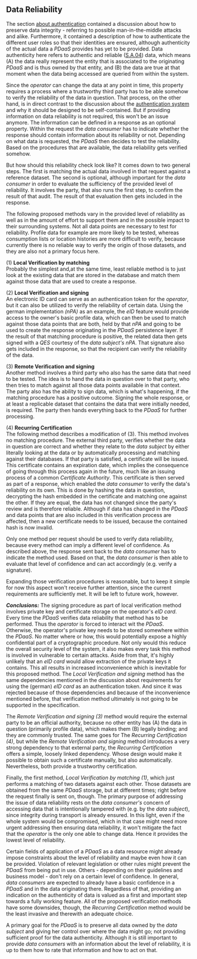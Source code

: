 ## Data Reliability



The section [about authentication](#authentication) contained a discussion about how to preserve data 
integrity - referring to possible man-in-the-middle attacks and alike. Furthermore, it contained a description of
how to authenticate the different user roles so that their identities are ensured, although
authenticity of the actual data a *PDaaS* provides has yet to be provided. Data authenticity here 
refers to authentic and reliable ([S.A.04](#sa04)) data, which means (A) the data really represent 
the entity that is associated to the originating *PDaaS* and is thus owned by that entity, and (B) 
the data are true at that moment when the data being accessed are queried from within the 
system.

Since the *operator* can change the data at any point in time, this property requires a process 
where a trustworthy third party has to be able somehow to verify the reliability of the data in 
question. That process, on the other hand, is in direct contrast to the discussion about the 
[authentication system](#authentication) and why it should be designed to be self-contained. But if
providing information on data reliability is not required, this won't be an issue anymore. The 
information can be defined in a response as an optional property. Within the request the 
*data consumer* has to indicate whether the response should contain information about its 
reliability or not. Depending on what data is requested, the *PDaaS* then decides to test the 
reliability. Based on the procedures that are available, the data reliability gets verified 
somehow.

But how should this reliability check look like? It comes down to two general steps. 
The first is matching the actual data involved in that request against a reference dataset. 
The second is optional, although important for the *data consumer* in order to evaluate the 
sufficiency of the provided level of reliability. It involves the party, that also runs the first 
step, to confirm the result of that audit. The result of that evaluation then gets included in the 
response.

The following proposed methods vary in the provided level of reliability as well as in the amount of 
effort to support them and in the possible impact to their surrounding systems. Not all data points are 
necessary to test for reliability. Profile data for example are more likely to be tested, whereas 
consumption lists or location histories are more difficult to verify, because currently there is 
no reliable way to verify the origin of those datasets, and they are also not a primary focus here. 

(1) __Local Verification by matching__\
Probably the simplest and,at the same time, least reliable method is to just look at the existing 
data that are stored in the database and match them against those data that are used to create a 
response.

(2) __Local Verification and signing__\
An electronic ID card can serve as an authentication token for the *operator*, but it can also be 
utilized to verify the reliability of certain data. Using the german implementation *(nPA)* as an 
example, the *eID* feature would provide access to the owner's basic profile data, which can then
be used to match against those data points that are both, held by that *nPA* and going to be used 
to create the response originating in the *PDaaS* persistence layer. If the result of that matching 
procedure is positive, the related data then gets signed with a *QES* courtesy of the 
*data subject's* *nPA*. That signature also gets included in the response, so that the recipient can 
verify the reliability of the data.

(3) __Remote Verification and signing__\
Another method involves a third party who also has the same data that need to be tested. The idea 
is to hand the data in question over to that party, who then tries to match against all those data 
points available in that context. The party also has the ability to sign data, which is what's 
happening, if the matching procedure has a positive outcome. Signing the whole 
response, or at least a replicable dataset that contains the data that were initially needed, is required. The 
party then hands everything back to the *PDaaS* for further processing.

(4) __Recurring Certification__\
The following method describes a modification of (3). This method involves no matching procedure. 
The external third party, verifies whether the data in question are correct and whether they relate 
to the *data subject* by either literally looking at the data or by automatically processing and
matching against their databases. If that party is satisfied, a certificate will be issued. This 
certificate contains an expiration date, which implies the consequence of going through this process 
again in the future, much like an issuing process of a common *Certificate Authority*. This 
certificate is then served as part of a response, which enabled the *data consumer* to verify the 
data's reliability on its own. This is done by hashing the data in question, decrypting the hash 
embedded in the certificate and matching one against the other. If they are equal, the data has not 
changed since the party's review and is therefore reliable. 
Although if data has changed in the *PDaaS* and data points  that are also included in this 
verification process are affected, then a new certificate needs to be issued, because the contained hash is now 
invalid.

Only one method per request should be used to verify data reliability, because every method can 
imply a different level of confidence. As described above, the response sent back to the *data 
consumer* has to indicate the method used. Based on that, the *data consumer* is then able to evaluate 
that level of confidence and can act accordingly (e.g. verify a signature).

Expanding those verification procedures is reasonable, but to keep it simple for now this aspect 
won't receive further attention, since the current requirements are sufficiently met. It will be left 
to future work, however.


*__Conclusions:__*
The signing procedure as part of local verification method involves private key and certificate 
storage on the operator's *eID card*. Every time the *PDaaS* verifies data reliability that method 
has to be performed. Thus the *operator* is forced to interact wit the *PDaaS*. Otherwise, the 
operator's private key needs to be stored somewhere within the *PDaaS*. No matter where or how, 
this would potentially expose a highly confidential part of a cryptographic procedure. 
Not only would this reduce the overall security level of the system, it also makes every task 
this method is involved in vulnerable to certain attacks. Aside from that, it's highly unlikely that 
an *eID card* would allow extraction of the private keys it contains. This all results in increased 
inconvenience which is inevitable for this proposed method. The *Local Verification and signing* 
method has the same dependencies mentioned in the discussion about requirements for using the 
(german) *eID card* as an authentication token. And since it was rejected because of those 
dependencies and because of the inconvenience mentioned before, that verification method ultimately 
is not going to be supported in the specification.

The *Remote Verification and signing (3)* method would require the external party to be an official
authority, because no other entity has (A) the data in question (primarily profile data), which
makes them (B) legally binding; and they are commonly trusted. 
The same goes for The *Recurring Certification (4)*, but while the *Remote Verification and signing* 
method introduces a very strong dependency to that external party, the *Recurring Certification*  
offers a simple, loosely linked dependency. Whose design would make it possible to obtain such 
a certificate manually, but also automatically. Nevertheless, both provide a 
trustworthy certification. 

Finally, the first method, *Local Verification by matching (1)*, which just performs a matching of 
two datasets against each other. Those datasets are obtained from the same *PDaaS* storage, but at 
different times; right before the request finally is sent on, though. 
The primary purpose of addressing the issue of data reliability rests on the *data consumer's* 
concern of accessing data that is intentionally tampered with (e.g. by the *data subject*), since 
integrity during transport is already ensured. In this light, even if the whole system would be 
compromised, which in that case might need more urgent addressing then ensuring data reliability,
it won't mitigate the fact that the *operator* is the only one able to change data. Hence it 
provides the lowest level of reliability.

Certain fields of application of a *PDaaS* as a data resource might already impose constraints 
about the level of reliability and maybe even how it can be provided. Violation of relevant 
legislation or other rules might prevent the *PDaaS* from being put in use. Others - 
depending on their guidelines and business model - don't rely on a certain level of confidence. In 
general, *data consumers* are expected to already have a basic confidence in a *PDaaS* and in the 
data originating there.
Regardless of that, providing an indication on the authenticity of data is valued as a first and 
important step towards a fully working feature. All of the proposed verification methods have some 
downsides, though, the *Recurring Certification* method would be the least invasive and therewith 
an adequate choice.

A primary goal for the *PDaaS* is to preserve all data owned by the *data subject* and giving her
control over where the data might go; not providing sufficient proof for the data authenticity.  Although it is still important to provide *data consumers* with an information about the level of 
reliability, it is up to them how to rate that information and how to act on that.
